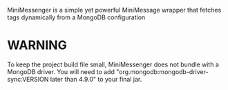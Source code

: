 MiniMessenger is a simple yet powerful MiniMessage wrapper that fetches tags dynamically from a MongoDB configuration

# WARNING
To keep the project build file small, MiniMessenger does not bundle with a MongoDB driver.
You will need to add "org.mongodb:mongodb-driver-sync:VERSION later than 4.9.0" to your final jar.